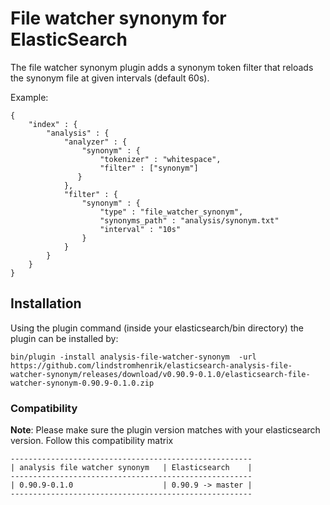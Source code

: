 File watcher synonym for ElasticSearch
======================================

The file watcher synonym plugin adds a synonym token filter that reloads the synonym file at given intervals (default 60s).

Example:

	{
	    "index" : {
	        "analysis" : {
	            "analyzer" : {
	                "synonym" : {
	                    "tokenizer" : "whitespace",
	                    "filter" : ["synonym"]
 	               }
	            },
	            "filter" : {
	                "synonym" : {
	                    "type" : "file_watcher_synonym",
	                    "synonyms_path" : "analysis/synonym.txt"
	                    "interval" : "10s"
	                }
	            }
	        }
	    }
	}

## Installation

Using the plugin command (inside your elasticsearch/bin directory) the plugin can be installed by:
```
bin/plugin -install analysis-file-watcher-synonym  -url https://github.com/lindstromhenrik/elasticsearch-analysis-file-watcher-synonym/releases/download/v0.90.9-0.1.0/elasticsearch-file-watcher-synonym-0.90.9-0.1.0.zip
```

### Compatibility


**Note**: Please make sure the plugin version matches with your elasticsearch version. Follow this compatibility matrix

    ------------------------------------------------------
    | analysis file watcher synonym   | Elasticsearch    |
    ------------------------------------------------------
    | 0.90.9-0.1.0                    | 0.90.9 -> master |
    ------------------------------------------------------